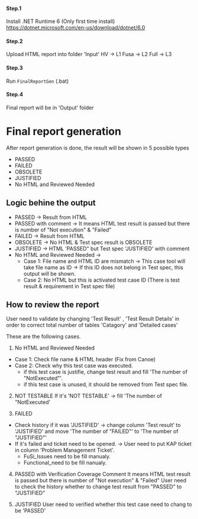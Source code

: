#### Step.1
Install .NET Runtime 6 (Only first time install)
https://dotnet.microsoft.com/en-us/download/dotnet/6.0

#### Step.2 
Upload HTML report into folder 'Input'
HV -> L1
Fusa -> L2
Full -> L3

#### Step.3 
Run `FinalReportGen` (.bat)

#### Step.4
Final report will be in 'Output' folder


# Final report generation
After report generation is done, the result will be shown in 5 possible types
* PASSED 
* FAILED
* OBSOLETE
* JUSTIFIED
* No HTML and Reviewed Needed

## Logic behine the output
- PASSED -> Result from HTML
- PASSED with comment -> It means HTML test result is passed but there is number of "Not execution" & "Failed" 
- FAILED -> Result from HTML
- OBSOLETE -> No HTML & Test spec result is OBSOLETE
- JUSTIFIED -> HTML 'PASSED" but Test spec 'JUSTIFIED' with comment
- No HTML and Reviewed Needed -> 
    - Case 1: File name and HTML ID are mismatch -> This case tool will take file name as ID -> If this ID does not belong in Test spec, this output will be shown.
    - Case 2: No HTML but this is activated test case ID (There is test result & requirement in Test spec file)

## How to review the report
User need to validate by changing 'Test Result' , 'Test Result Details' in order to correct total number of tables 'Catagory' and 'Detailed cases' 

These are the following cases.
1) No HTML and Reviewed Needed
- Case 1: Check file name & HTML header (Fix from Canoe)
- Case 2: Check why this test case was executed.
    - if this test case is justifie, change test result and fill 'The number of "NotExecuted"'.
    - if this test case is unused, it should be removed from Test spec file.

2) NOT TESTABLE
If it's 'NOT TESTABLE' -> fill 'The number of "NotExecuted'

3) FAILED
- Check history if it was 'JUSTIFIED' -> change column 'Test result' to 'JUSTIFIED' and move 'The number of "FAILED"' to 'The number of "JUSTIFIED"'
- If it's failed and ticket need to be opened. -> User need to put KAP ticket in column 'Problem Management Ticket'.
    - FuSi_Issues need to be fill manualy.
    - Functional_need to be fill nanualy.


4) PASSED with Verification Coverage Comment
It means HTML test result is passed but there is number of "Not execution" & "Failed" 
User need to check the history whether to change test result from "PASSED" to "JUSTIFIED"

5) JUSTIFIED
User need to verified whether this test case need to chang to be 'PASSED'